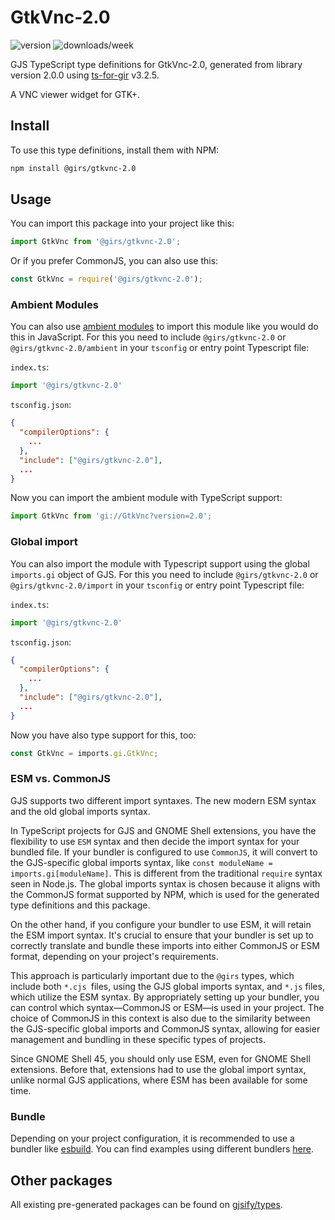 
# GtkVnc-2.0

![version](https://img.shields.io/npm/v/@girs/gtkvnc-2.0)
![downloads/week](https://img.shields.io/npm/dw/@girs/gtkvnc-2.0)


GJS TypeScript type definitions for GtkVnc-2.0, generated from library version 2.0.0 using [ts-for-gir](https://github.com/gjsify/ts-for-gir) v3.2.5.

A VNC viewer widget for GTK+.

## Install

To use this type definitions, install them with NPM:
```bash
npm install @girs/gtkvnc-2.0
```

## Usage

You can import this package into your project like this:
```ts
import GtkVnc from '@girs/gtkvnc-2.0';
```

Or if you prefer CommonJS, you can also use this:
```ts
const GtkVnc = require('@girs/gtkvnc-2.0');
```

### Ambient Modules

You can also use [ambient modules](https://github.com/gjsify/ts-for-gir/tree/main/packages/cli#ambient-modules) to import this module like you would do this in JavaScript.
For this you need to include `@girs/gtkvnc-2.0` or `@girs/gtkvnc-2.0/ambient` in your `tsconfig` or entry point Typescript file:

`index.ts`:
```ts
import '@girs/gtkvnc-2.0'
```

`tsconfig.json`:
```json
{
  "compilerOptions": {
    ...
  },
  "include": ["@girs/gtkvnc-2.0"],
  ...
}
```

Now you can import the ambient module with TypeScript support: 

```ts
import GtkVnc from 'gi://GtkVnc?version=2.0';
```

### Global import

You can also import the module with Typescript support using the global `imports.gi` object of GJS.
For this you need to include `@girs/gtkvnc-2.0` or `@girs/gtkvnc-2.0/import` in your `tsconfig` or entry point Typescript file:

`index.ts`:
```ts
import '@girs/gtkvnc-2.0'
```

`tsconfig.json`:
```json
{
  "compilerOptions": {
    ...
  },
  "include": ["@girs/gtkvnc-2.0"],
  ...
}
```

Now you have also type support for this, too:

```ts
const GtkVnc = imports.gi.GtkVnc;
```


### ESM vs. CommonJS

GJS supports two different import syntaxes. The new modern ESM syntax and the old global imports syntax.

In TypeScript projects for GJS and GNOME Shell extensions, you have the flexibility to use `ESM` syntax and then decide the import syntax for your bundled file. If your bundler is configured to use `CommonJS`, it will convert to the GJS-specific global imports syntax, like `const moduleName = imports.gi[moduleName]`. This is different from the traditional `require` syntax seen in Node.js. The global imports syntax is chosen because it aligns with the CommonJS format supported by NPM, which is used for the generated type definitions and this package.

On the other hand, if you configure your bundler to use ESM, it will retain the ESM import syntax. It's crucial to ensure that your bundler is set up to correctly translate and bundle these imports into either CommonJS or ESM format, depending on your project's requirements.

This approach is particularly important due to the `@girs` types, which include both `*.cjs `files, using the GJS global imports syntax, and `*.js` files, which utilize the ESM syntax. By appropriately setting up your bundler, you can control which syntax—CommonJS or ESM—is used in your project. The choice of CommonJS in this context is also due to the similarity between the GJS-specific global imports and CommonJS syntax, allowing for easier management and bundling in these specific types of projects.

Since GNOME Shell 45, you should only use ESM, even for GNOME Shell extensions. Before that, extensions had to use the global import syntax, unlike normal GJS applications, where ESM has been available for some time.

### Bundle

Depending on your project configuration, it is recommended to use a bundler like [esbuild](https://esbuild.github.io/). You can find examples using different bundlers [here](https://github.com/gjsify/ts-for-gir/tree/main/examples).

## Other packages

All existing pre-generated packages can be found on [gjsify/types](https://github.com/gjsify/types).

